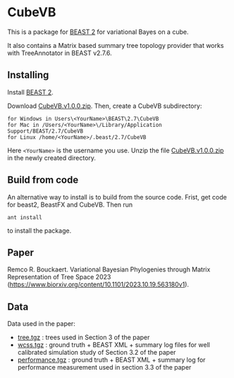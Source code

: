 # CubeVB

This is a package for [BEAST 2](http://beast2.org) for variational Bayes on a cube.

It also contains a Matrix based summary tree topology provider that works with TreeAnnotator in BEAST v2.7.6.


## Installing

Install [BEAST 2](http://beast2.org).

Download [CubeVB.v1.0.0.zip](https://github.com/rbouckaert/cubevb/releases/download/v1.0.0/CubeVB.v1.0.0.zip). 
Then, create a CubeVB subdirectory:

```
for Windows in Users\<YourName>\BEAST\2.7\CubeVB
for Mac in /Users/<YourName>\/Library/Application Support/BEAST/2.7/CubeVB
for Linux /home/<YourName>/.beast/2.7/CubeVB
```

Here `<YourName>` is the username you use.
Unzip the file [CubeVB.v1.0.0.zip](https://github.com/rbouckaert/cubevb/releases/download/v1.0.0/CubeVB.v1.0.0.zip) in the newly created directory.


## Build from code

An alternative way to install is to build from the source code. 
Frist, get code for beast2, BeastFX and CubeVB. Then run

```
ant install
```

to install the package.

## Paper

Remco R. Bouckaert.
Variational Bayesian Phylogenies through Matrix Representation of Tree Space
2023 (https://www.biorxiv.org/content/10.1101/2023.10.19.563180v1).

## Data

Data used in the paper:


* [tree.tgz](https://github.com/rbouckaert/cubevb/releases/download/v1.0.0/trees.tgz) : trees used in Section 3 of the paper
* [wcss.tgz](https://github.com/rbouckaert/cubevb/releases/download/v1.0.0/wcss.tgz) : ground truth + BEAST XML + summary log files for well calibrated simulation study of Section 3.2 of the paper
* [performance.tgz](https://github.com/rbouckaert/cubevb/releases/download/v1.0.0/performance.tgz) : ground truth + BEAST XML + summary log for performance measurement used in section 3.3 of the paper
